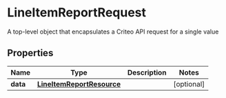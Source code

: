 

# LineItemReportRequest

A top-level object that encapsulates a Criteo API request for a single value

## Properties

| Name | Type | Description | Notes |
|------------ | ------------- | ------------- | -------------|
|**data** | [**LineItemReportResource**](LineItemReportResource.md) |  |  [optional] |



